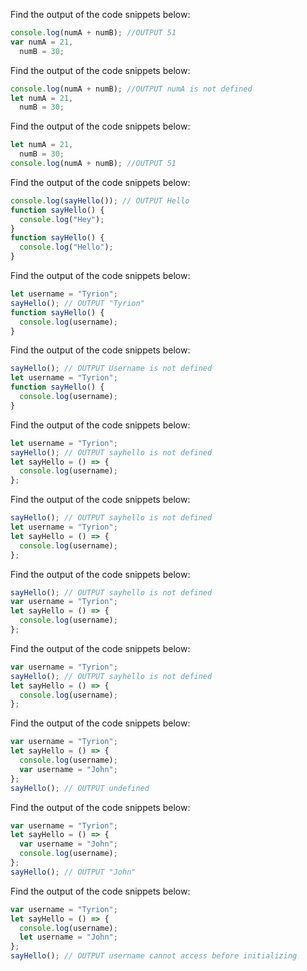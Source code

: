 Find the output of the code snippets below:

```js
console.log(numA + numB); //OUTPUT 51
var numA = 21,
  numB = 30;
```


Find the output of the code snippets below:

```js
console.log(numA + numB); //OUTPUT numA is not defined
let numA = 21,
  numB = 30;
```

Find the output of the code snippets below:

```js
let numA = 21,
  numB = 30;
console.log(numA + numB); //OUTPUT 51
```

Find the output of the code snippets below:

```js
console.log(sayHello()); // OUTPUT Hello
function sayHello() {
  console.log("Hey");
}
function sayHello() {
  console.log("Hello");
}
```

Find the output of the code snippets below:

```js
let username = "Tyrion";
sayHello(); // OUTPUT "Tyrion"
function sayHello() {
  console.log(username);
}
```

Find the output of the code snippets below:

```js
sayHello(); // OUTPUT Username is not defined
let username = "Tyrion";
function sayHello() {
  console.log(username);
}
```

Find the output of the code snippets below:

```js
let username = "Tyrion";
sayHello(); // OUTPUT sayhello is not defined
let sayHello = () => {
  console.log(username);
};
```

Find the output of the code snippets below:

```js
sayHello(); // OUTPUT sayhello is not defined
let username = "Tyrion";
let sayHello = () => {
  console.log(username);
};
```

Find the output of the code snippets below:

```js
sayHello(); // OUTPUT sayhello is not defined
var username = "Tyrion";
let sayHello = () => {
  console.log(username);
};
```

Find the output of the code snippets below:

```js
var username = "Tyrion";
sayHello(); // OUTPUT sayhello is not defined
let sayHello = () => {
  console.log(username);
};
```

Find the output of the code snippets below:

```js
var username = "Tyrion";
let sayHello = () => {
  console.log(username);
  var username = "John";
};
sayHello(); // OUTPUT undefined
```

Find the output of the code snippets below:

```js
var username = "Tyrion";
let sayHello = () => {
  var username = "John";
  console.log(username);
};
sayHello(); // OUTPUT "John"
```

Find the output of the code snippets below:

```js
var username = "Tyrion";
let sayHello = () => {
  console.log(username);
  let username = "John";
};
sayHello(); // OUTPUT username cannot access before initializing
```